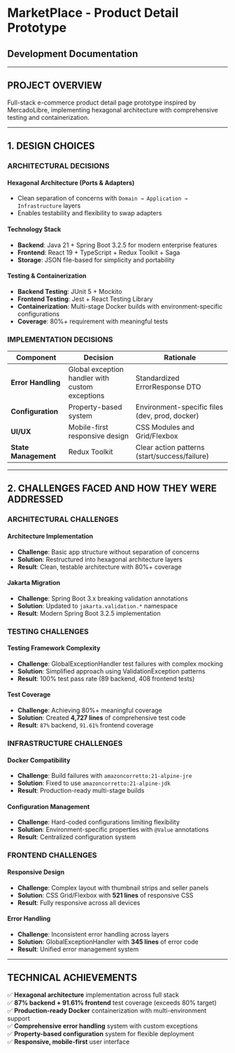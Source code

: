 # MarketPlace - Product Detail Prototype
## Development Documentation

---

## PROJECT OVERVIEW

Full-stack e-commerce product detail page prototype inspired by MercadoLibre, implementing hexagonal architecture with comprehensive testing and containerization.

---

## 1. DESIGN CHOICES

### ARCHITECTURAL DECISIONS

#### **Hexagonal Architecture (Ports & Adapters)**
- Clean separation of concerns with `Domain → Application → Infrastructure` layers
- Enables testability and flexibility to swap adapters

#### **Technology Stack**
- **Backend**: Java 21 + Spring Boot 3.2.5 for modern enterprise features
- **Frontend**: React 19 + TypeScript + Redux Toolkit + Saga
- **Storage**: JSON file-based for simplicity and portability

#### **Testing & Containerization**
- **Backend Testing**: JUnit 5 + Mockito
- **Frontend Testing**: Jest + React Testing Library
- **Containerization**: Multi-stage Docker builds with environment-specific configurations
- **Coverage**: 80%+ requirement with meaningful tests

### IMPLEMENTATION DECISIONS

| Component | Decision | Rationale |
|-----------|----------|-----------|
| **Error Handling** | Global exception handler with custom exceptions | Standardized ErrorResponse DTO |
| **Configuration** | Property-based system | Environment-specific files (dev, prod, docker) |
| **UI/UX** | Mobile-first responsive design | CSS Modules and Grid/Flexbox |
| **State Management** | Redux Toolkit | Clear action patterns (start/success/failure) |

---

## 2. CHALLENGES FACED AND HOW THEY WERE ADDRESSED

### ARCHITECTURAL CHALLENGES

#### **Architecture Implementation**
- **Challenge**: Basic app structure without separation of concerns
- **Solution**: Restructured into hexagonal architecture layers
- **Result**: Clean, testable architecture with 80%+ coverage

#### **Jakarta Migration**
- **Challenge**: Spring Boot 3.x breaking validation annotations
- **Solution**: Updated to `jakarta.validation.*` namespace
- **Result**: Modern Spring Boot 3.2.5 implementation

### TESTING CHALLENGES

#### **Testing Framework Complexity**
- **Challenge**: GlobalExceptionHandler test failures with complex mocking
- **Solution**: Simplified approach using ValidationException patterns
- **Result**: 100% test pass rate (89 backend, 408 frontend tests)

#### **Test Coverage**
- **Challenge**: Achieving 80%+ meaningful coverage
- **Solution**: Created **4,727 lines** of comprehensive test code
- **Result**: `87%` backend, `91.61%` frontend coverage

### INFRASTRUCTURE CHALLENGES

#### **Docker Compatibility**
- **Challenge**: Build failures with `amazoncorretto:21-alpine-jre`
- **Solution**: Fixed to use `amazoncorretto:21-alpine-jdk`
- **Result**: Production-ready multi-stage builds

#### **Configuration Management**
- **Challenge**: Hard-coded configurations limiting flexibility
- **Solution**: Environment-specific properties with `@Value` annotations
- **Result**: Centralized configuration system

### FRONTEND CHALLENGES

#### **Responsive Design**
- **Challenge**: Complex layout with thumbnail strips and seller panels
- **Solution**: CSS Grid/Flexbox with **521 lines** of responsive CSS
- **Result**: Fully responsive across all devices

#### **Error Handling**
- **Challenge**: Inconsistent error handling across layers
- **Solution**: GlobalExceptionHandler with **345 lines** of error code
- **Result**: Unified error management system

---

## TECHNICAL ACHIEVEMENTS

✅ **Hexagonal architecture** implementation across full stack  
✅ **87% backend + 91.61% frontend** test coverage (exceeds 80% target)  
✅ **Production-ready Docker** containerization with multi-environment support  
✅ **Comprehensive error handling** system with custom exceptions  
✅ **Property-based configuration** system for flexible deployment  
✅ **Responsive, mobile-first** user interface 